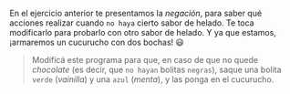 <gs-attire
  attire-url="https://raw.githubusercontent.com/MumukiProject/mumuki-guia-gobstones-alternativa-kids/master/assets/attires/config.json">
</gs-attire>
<gs-toolbox toolbox-url="https://raw.githubusercontent.com/MumukiProject/mumuki-guia-gobstones-alternativa-kids/master/assets/toolbox.xml">
</gs-toolbox>

En el ejercicio anterior te presentamos la _negación_, para saber qué acciones realizar cuando  `no haya` cierto sabor de helado. Te toca modificarlo para probarlo con otro sabor de helado. Y ya que estamos, ¡armaremos un cucurucho con dos bochas! :smiley: 

> Modificá este programa para que, en caso de que no quede _chocolate_ (es decir, que `no hayan` bolitas `negras`), saque una bolita `verde` (_vainilla_) y una `azul` (_menta_), y las ponga en el cucurucho.